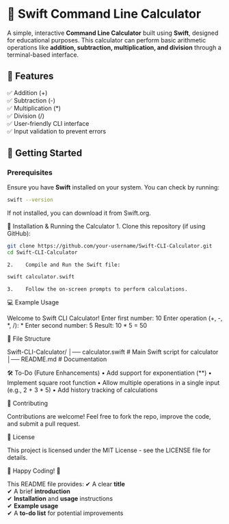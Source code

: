# 🧮 Swift Command Line Calculator

A simple, interactive **Command Line Calculator** built using **Swift**, designed for educational purposes. This calculator can perform basic arithmetic operations like **addition, subtraction, multiplication, and division** through a terminal-based interface.

## 📌 Features
✅ Addition (+)  
✅ Subtraction (-)  
✅ Multiplication (*)  
✅ Division (/)  
✅ User-friendly CLI interface  
✅ Input validation to prevent errors  

## 🚀 Getting Started

### Prerequisites
Ensure you have **Swift** installed on your system. You can check by running:
```bash
swift --version
```

If not installed, you can download it from Swift.org.

🔧 Installation & Running the Calculator
    1.    Clone this repository (if using GitHub):
    
```bash
git clone https://github.com/your-username/Swift-CLI-Calculator.git
cd Swift-CLI-Calculator
```

    2.    Compile and Run the Swift file:
    
```bash
swift calculator.swift
```

    3.    Follow the on-screen prompts to perform calculations.

💻 Example Usage

Welcome to Swift CLI Calculator!
Enter first number: 10
Enter operation (+, -, *, /): *
Enter second number: 5
Result: 10 * 5 = 50

📂 File Structure

Swift-CLI-Calculator/
│── calculator.swift  # Main Swift script for calculator
│── README.md         # Documentation

🛠️ To-Do (Future Enhancements)
    •    Add support for exponentiation (**)
    •    Implement square root function
    •    Allow multiple operations in a single input (e.g., 2 + 3 * 5)
    •    Add history tracking of calculations

🤝 Contributing

Contributions are welcome! Feel free to fork the repo, improve the code, and submit a pull request.

📜 License

This project is licensed under the MIT License - see the LICENSE file for details.

🚀 Happy Coding! 🎯

This README file provides:
✔ A clear **title**  
✔ A brief **introduction**  
✔ **Installation** and **usage** instructions  
✔ **Example usage**  
✔ A **to-do list** for potential improvements  

